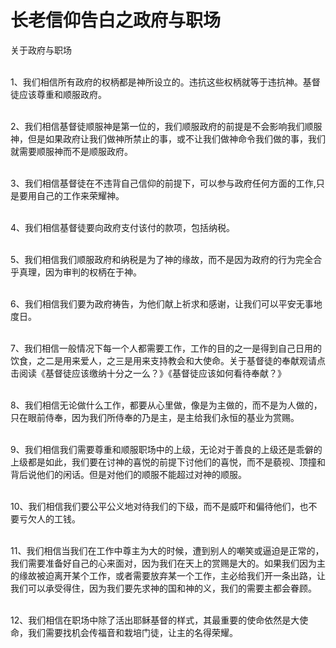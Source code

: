 # 长老信仰告白之政府与职场



<p>关于政府与职场</p>

<p><br />
1、我们相信所有政府的权柄都是神所设立的。违抗这些权柄就等于违抗神。基督徒应该尊重和顺服政府。</p>

<p><br />
2、我们相信基督徒顺服神是第一位的，我们顺服政府的前提是不会影响我们顺服神，但是如果政府让我们做神所禁止的事，或不让我们做神命令我们做的事，我们就需要顺服神而不是顺服政府。</p>

<p><br />
3、我们相信基督徒在不违背自己信仰的前提下，可以参与政府任何方面的工作,只是要用自己的工作来荣耀神。</p>

<p><br />
4、我们相信基督徒要向政府支付该付的款项，包括纳税。</p>

<p><br />
5、我们相信我们顺服政府和纳税是为了神的缘故，而不是因为政府的行为完全合乎真理，因为审判的权柄在于神。</p>

<p><br />
6、我们相信我们要为政府祷告，为他们献上祈求和感谢，让我们可以平安无事地度日。</p>

<p><br />
7、我们相信一般情况下每一个人都需要工作，工作的目的之一是得到自己日用的饮食，之二是用来爱人，之三是用来支持教会和大使命。关于基督徒的奉献观请点击阅读《基督徒应该缴纳十分之一么？》《基督徒应该如何看待奉献？》</p>

<p><br />
8、我们相信无论做什么工作，都要从心里做，像是为主做的，而不是为人做的，只在眼前侍奉，因为我们所侍奉的乃是主，是主给我们永恒的基业为赏赐。</p>

<p><br />
9、我们相信我们需要尊重和顺服职场中的上级，无论对于善良的上级还是乖僻的上级都是如此，我们要在讨神的喜悦的前提下讨他们的喜悦，而不是藐视、顶撞和背后说他们的闲话。但是对他们的顺服不能超过对神的顺服。</p>

<p><br />
10、我们相信我们要公平公义地对待我们的下级，而不是威吓和偏待他们，也不要亏欠人的工钱。</p>

<p><br />
11、我们相信当我们在工作中尊主为大的时候，遭到别人的嘲笑或逼迫是正常的，我们需要准备好自己的心来面对，因为我们在天上的赏赐是大的。如果我们因为主的缘故被迫离开某个工作，或者需要放弃某一个工作，主必给我们开一条出路，让我们可以承受得住，因为我们要先求神的国和神的义，我们的需要主都会眷顾。</p>

<p><br />
12、我们相信在职场中除了活出耶稣基督的样式，其最重要的使命依然是大使命，我们需要找机会传福音和栽培门徒，让主的名得荣耀。</p>